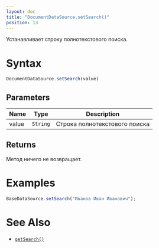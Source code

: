 ```yaml
---
layout: doc
title: "DocumentDataSource.setSearch()"
position: 13
---
```


Устанавливает строку полнотекстового поиска.

# Syntax

```js
DocumentDataSource.setSearch(value)
```

## Parameters

|Name|Type|Description|
|----|----|-----------|
|value|`String`|Строка полнотекстового поиска|


## Returns

Метод ничего не возвращает.

# Examples

```js
BaseDataSource.setSearch("Иванов Иван Иванович");
```

# See Also

* [`getSearch()`](../DocumentDataSource.getSearch/)